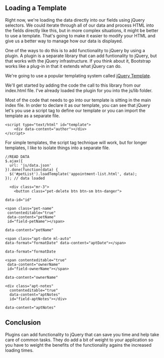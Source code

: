 ## Loading a Template

Right now, we're loading the data directly into our fields using jQuery selectors. We could iterate through all of our data and process HTML into the fields directly like this, but in more complex situations, it might be better to use a template. That's going to make it easier to modify your HTML and give us a better way to manage how our data is displayed.

One of the ways to do this is to add functionality to jQuery by using a plugin. A plugin is a separate library that can add funtionality to jQuery, but that works with the jQuery infrastructure. If you think about it, Bootstrap works like a plug-in in that it extends what jQuery can do.

We're going to use a popular templating system called [jQuery Template](http://codepb.github.io/jquery-template/).

We'll get started by adding the code the call to this library from our index.html file. I've already loaded the plugin for you into the js/lib folder.

Most of the code that needs to go into our template is sitting in the main index file. In order to declare it as our template, you can see that jQuery let's you use a script tag to define our template or you can import the template as a separate file.

```
<script type="text/html" id="template">
    <div data-content="author"></div>
</script>
```

For simple templates, the script tag technique will work, but for longer templates, I like to isolate things into a separate file.


```
//READ DATA
$.ajax({
  url: 'js/data.json'
}).done(function(data) {
  $('#petList').loadTemplate('appointment-list.html', data);
}); // data loaded
```



```<div class="pet-item col media py-3" data-id="id">
  <div class="mr-3">
    <button class="pet-delete btn btn-sm btn-danger">
```

 `data-id="id"`

 ```
 <span class="pet-name"
  contenteditable="true"
  data-content="petName"
  id="field-petName"></span>
```

`data-content="petName"`

```
<span class="apt-date ml-auto"
data-format="formatDate" data-content="aptDate"></span>
```

`data-format="formatDate`

```
<span contenteditable="true"
 data-content="ownerName"
 id="field-ownerName"></span>
```

`data-content="ownerName"`

```
<div class="apt-notes"
  contenteditable="true"
  data-content="aptNotes"
  id="field-aptNotes"></div>
```

`data-content="aptNotes"`

## Conclusion
Plugins can add functionality to jQuery that can save you time and help take care of common tasks. They do add a bit of weight to your application so you have to weight the benefits of the functionality agains the increased loading times.
